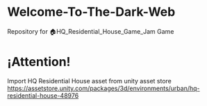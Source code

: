 # Welcome-To-The-Dark-Web
Repository for 🏠HQ_Residential_House_Game_Jam Game

# ¡Attention!
Import HQ Residential House asset from unity asset store <br>
https://assetstore.unity.com/packages/3d/environments/urban/hq-residential-house-48976